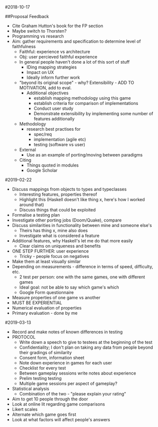 #2018-10-17

##Proposal Feedback
- Cite Graham Hutton's book for the FP section
- Maybe switch to Thorsten?
- Programming vs research
- Aim: gather requirements and specification to determine level of faithfulness
  - Faithful: experience vs architecture
  - Obj: user percieved faithful experience
  - In general people haven't done a lot of this sort of stuff
    - IDing mapping strategies
    - Impact on UX
    - Ideally inform further work
  - "beyond its original scope" - why? Extensibility - ADD TO MOTIVATION, add to eval.
    - Additional objectives
      - establish mapping methodology using this game
      - establish criteria for comparison of implementations
      - Conduct user study
      - Demonstrate extensibility by implementing some number of features additionally
  - Methodology
    - research best practises for 
      - spec/req
      - implementation (agile etc)
      - testing (software vs user)
  - External
    - Use as an example of porting/moving between paradigms
  - Citing
    - Things quoted in modules
    - Google Scholar

#2019-02-22
- Discuss mappings from objects to types and typeclasses
  - Interesting features, properties thereof
  - Highlight this (Haskell doesn't like thing x, here's how I worked around that)
  - Discuss things that could be exploited
- Formalise a testing plan
- Investigate other porting jobs (Doom/Quake), compare
- Discuss similarities in functionality between mine and someone else's
  - Theirs has thing x, mine also does
  - Investigate what is considered a feature
- Additional features, why Haskell's let me do that more easily
  - Clear claims on uniqueness and benefits
- ONE STEP FURTHER: user experience
  - Tricky - people focus on negatives
- Make them at least visually similar
- Depending on measurements - difference in terms of speed, difficulty, etc.
  - 2 test per person: one with the same games, one with different games
  - Ideal goal: not be able to say which game's which
  - Google Form questionnaire
- Measure properties of one game vs another
- MUST BE EXPERIENTIAL
- Numerical evaluation of properties
- Primary evaluation - done by me

#2019-03-13
- Record and make notes of known differences in testing
- PROTOCOL
  - Write down a speech to give to testees at the beginning of the test
  - Confidentiality; I don't plan on taking any data from people beyond their gradings of similarity
  - Consent form, information sheet
  - Note down experience in games for each user
  - Checklist for every test
  - Between gameplay sessions write notes about experience
  - Prelim testing testing
  - Multiple game sessions per aspect of gameplay?
- Statistical analysis
  - Combination of the two - "please explain your rating"
- Aim to get 10 people through the door
- Look at online lit regarding game comparisons
- Likert scales
- Alternate which game goes first
- Look at what factors will affect people's answers
